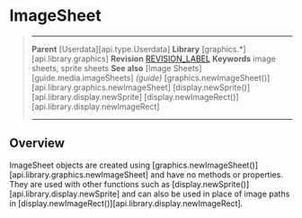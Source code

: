 # ImageSheet

> --------------------- ------------------------------------------------------------------------------------------
> __Parent__            [Userdata][api.type.Userdata]
> __Library__           [graphics.*][api.library.graphics]
> __Revision__          [REVISION_LABEL](REVISION_URL)
> __Keywords__          image sheets, sprite sheets
> __See also__          [Image Sheets][guide.media.imageSheets] _(guide)_
>						[graphics.newImageSheet()][api.library.graphics.newImageSheet]
>						[display.newSprite()][api.library.display.newSprite]
>						[display.newImageRect()][api.library.display.newImageRect]
> --------------------- ------------------------------------------------------------------------------------------

## Overview

ImageSheet objects are created using [graphics.newImageSheet()][api.library.graphics.newImageSheet] and have no methods or properties. They are used with other functions such as [display.newSprite()][api.library.display.newSprite] and can also be used in place of image paths in [display.newImageRect()][api.library.display.newImageRect].
